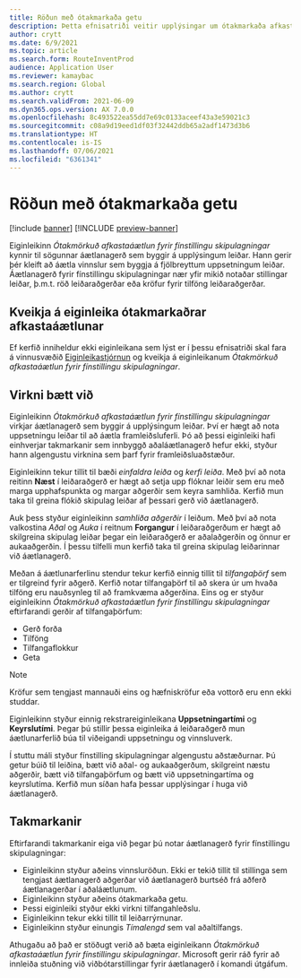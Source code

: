 ```yaml
---
title: Röðun með ótakmarkaða getu
description: Þetta efnisatriði veitir upplýsingar um ótakmarkaða afkastaáætlun fyrir fínstillingu skipulagningar. Það lýsir einnig núverandi takmörkunum á eiginleikum.
author: crytt
ms.date: 6/9/2021
ms.topic: article
ms.search.form: RouteInventProd
audience: Application User
ms.reviewer: kamaybac
ms.search.region: Global
ms.author: crytt
ms.search.validFrom: 2021-06-09
ms.dyn365.ops.version: AX 7.0.0
ms.openlocfilehash: 8c493522ea55dd7e69c0133aceef43a3e59021c3
ms.sourcegitcommit: c08a9d19eed1df03f32442ddb65a2adf1473d3b6
ms.translationtype: HT
ms.contentlocale: is-IS
ms.lasthandoff: 07/06/2021
ms.locfileid: "6361341"
---
```

# <a name="scheduling-with-infinite-capacity"></a>Röðun með ótakmarkaða getu

[!include [banner](../../includes/banner.md)]
[!INCLUDE [preview-banner](../../includes/preview-banner.md)]

Eiginleikinn *Ótakmörkuð afkastaáætlun fyrir fínstillingu skipulagningar* kynnir til sögunnar áætlanagerð sem byggir á upplýsingum leiðar. Hann gerir þér kleift að áætla vinnslur sem byggja á fjölbreyttum uppsetningum leiðar. Áætlanagerð fyrir fínstillingu skipulagningar nær yfir mikið notaðar stillingar leiðar, þ.m.t. röð leiðaraðgerðar eða kröfur fyrir tilföng leiðaraðgerðar.

## <a name="turn-on-the-infinite-capacity-scheduling-feature"></a>Kveikja á eiginleika ótakmarkaðrar afkastaáætlunar

Ef kerfið inniheldur ekki eiginleikana sem lýst er í þessu efnisatriði skal fara á vinnusvæðið [Eiginleikastjórnun](../../../fin-ops-core/fin-ops/get-started/feature-management/feature-management-overview.md) og kveikja á eiginleikanum *Ótakmörkuð afkastaáætlun fyrir fínstillingu skipulagningar*.

## <a name="added-functionality"></a>Virkni bætt við

Eiginleikinn *Ótakmörkuð afkastaáætlun fyrir fínstillingu skipulagningar* virkjar áætlanagerð sem byggir á upplýsingum leiðar. Því er hægt að nota uppsetningu leiðar til að áætla framleiðsluferli. Þó að þessi eiginleiki hafi einhverjar takmarkanir sem innbyggð aðaláætlanagerð hefur ekki, styður hann algengustu virknina sem þarf fyrir framleiðsluaðstæður.

Eiginleikinn tekur tillit til bæði *einfaldra leiða* og *kerfi leiða*. Með því að nota reitinn **Næst** í leiðaraðgerð er hægt að setja upp flóknar leiðir sem eru með marga upphafspunkta og margar aðgerðir sem keyra samhliða. Kerfið mun taka til greina flókið skipulag leiðar af þessari gerð við áætlanagerð.

Auk þess styður eiginleikinn *samhliða aðgerðir* í leiðum. Með því að nota valkostina *Aðal* og *Auka* í reitnum **Forgangur** í leiðaraðgerðum er hægt að skilgreina skipulag leiðar þegar ein leiðaraðgerð er aðalaðgerðin og önnur er aukaaðgerðin. Í þessu tilfelli mun kerfið taka til greina skipulag leiðarinnar við áætlanagerð.

Meðan á áætlunarferlinu stendur tekur kerfið einnig tillit til *tilfangaþörf* sem er tilgreind fyrir aðgerð. Kerfið notar tilfangaþörf til að skera úr um hvaða tilföng eru nauðsynleg til að framkvæma aðgerðina. Eins og er styður eiginleikinn *Ótakmörkuð afkastaáætlun fyrir fínstillingu skipulagningar* eftirfarandi gerðir af tilfangaþörfum:

- Gerð forða
- Tilföng
- Tilfangaflokkur
- Geta

> [!NOTE]
> Kröfur sem tengjast mannauði eins og hæfniskröfur eða vottorð eru enn ekki studdar.

Eiginleikinn styður einnig rekstrareiginleikana **Uppsetningartími** og **Keyrslutími**. Þegar þú stillir þessa eiginleika á leiðaraðgerð mun áætlunarferlið búa til viðeigandi uppsetningu og vinnsluverk.

Í stuttu máli styður fínstilling skipulagningar algengustu aðstæðurnar. Þú getur búið til leiðina, bætt við aðal- og aukaaðgerðum, skilgreint næstu aðgerðir, bætt við tilfangaþörfum og bætt við uppsetningartíma og keyrslutíma. Kerfið mun síðan hafa þessar upplýsingar í huga við áætlanagerð.

## <a name="limitations"></a>Takmarkanir

Eftirfarandi takmarkanir eiga við þegar þú notar áætlanagerð fyrir fínstillingu skipulagningar:

- Eiginleikinn styður aðeins vinnsluröðun. Ekki er tekið tillit til stillinga sem tengjast áætlanagerð aðgerðar við áætlanagerð burtséð frá aðferð áætlanagerðar í aðaláætlunum.
- Eiginleikinn styður aðeins ótakmarkaða getu.
- Þessi eiginleiki styður ekki virkni tilfangahleðslu.
- Eiginleikinn tekur ekki tillit til leiðarrýrnunar.
- Eiginleikinn styður einungis *Tímalengd* sem val aðaltilfangs.

Athugaðu að það er stöðugt verið að bæta eiginleikann *Ótakmörkuð afkastaáætlun fyrir fínstillingu skipulagningar*. Microsoft gerir ráð fyrir að innleiða stuðning við viðbótarstillingar fyrir áætlanagerð í komandi útgáfum.
